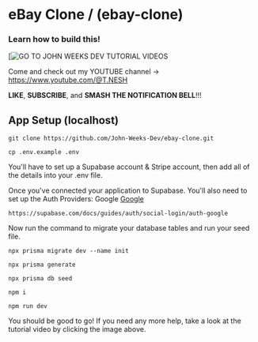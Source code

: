 # eBay Clone / (ebay-clone)

### Learn how to build this!

[![GO TO JOHN WEEKS DEV TUTORIAL VIDEOS]()

Come and check out my YOUTUBE channel -> https://www.youtube.com/@T.NESH

**LIKE**, **SUBSCRIBE**, and **SMASH THE NOTIFICATION BELL**!!!

## App Setup (localhost)

```
git clone https://github.com/John-Weeks-Dev/ebay-clone.git

cp .env.example .env
```

You'll have to set up a Supabase account & Stripe account, then add all of the details into your .env file.

Once you've connected your application to Supabase. You'll also need to set up the Auth Providers:
    Google [Google](https://cloud.google.com)
    
    https://supabase.com/docs/guides/auth/social-login/auth-google
    
Now run the command to migrate your database tables and run your seed file.
    
```
npx prisma migrate dev --name init

npx prisma generate

npx prisma db seed

npm i

npm run dev
```

You should be good to go! If you need any more help, take a look at the tutorial video by clicking the image above.

